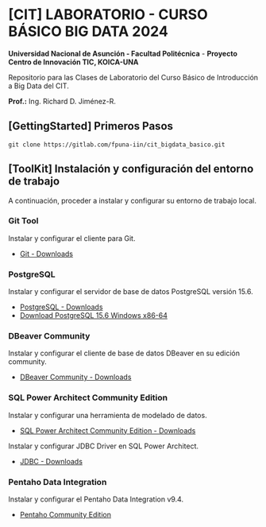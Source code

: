 # [CIT] LABORATORIO - CURSO BÁSICO BIG DATA 2024

**Universidad Nacional de Asunción - Facultad Politécnica** - **Proyecto Centro de Innovación TIC, KOICA-UNA**

Repositorio para las Clases de Laboratorio del Curso Básico de Introducción a Big Data del CIT.

**Prof.:** Ing. Richard D. Jiménez-R.


## [GettingStarted] Primeros Pasos

```
git clone https://gitlab.com/fpuna-iin/cit_bigdata_basico.git
```

## [ToolKit] Instalación y configuración del entorno de trabajo

A continuación, proceder a instalar y configurar su entorno de trabajo local.

### Git Tool

Instalar y configurar el cliente para Git.

- [Git - Downloads](https://git-scm.com/downloads)

### PostgreSQL

Instalar y configurar el servidor de base de datos PostgreSQL versión 15.6.

- [PostgreSQL - Downloads](https://www.postgresql.org/download/)
- [Download PostgreSQL 15.6 Windows x86-64](https://www.enterprisedb.com/downloads/postgres-postgresql-downloads)

### DBeaver Community

Instalar y configurar el cliente de base de datos DBeaver en su edición community.

- [DBeaver Community - Downloads](https://dbeaver.io/download/)

### SQL Power Architect Community Edition

Instalar y configurar una herramienta de modelado de datos.

- [SQL Power Architect Community Edition - Downloads](https://bestofbi.com/architect-download/)

Instalar y configurar JDBC Driver en SQL Power Architect.

- [JDBC - Downloads](https://jdbc.postgresql.org/download/)

### Pentaho Data Integration

Instalar y configurar el Pentaho Data Integration v9.4.

- [Pentaho Community Edition](https://www.hitachivantara.com/en-us/products/pentaho-plus-platform/data-integration-analytics/pentaho-community-edition.html)
